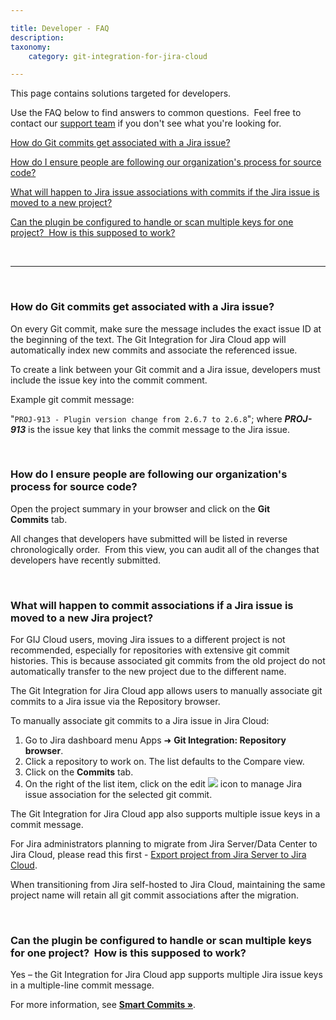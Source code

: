```yaml
---

title: Developer - FAQ
description:
taxonomy:
    category: git-integration-for-jira-cloud

---
```


This page contains solutions targeted for developers.

Use the FAQ below to find answers to common questions.  Feel free to contact our [support team](https://help.gitkraken.com/git-integration-for-jira-cloud/gij-cloud-contact-support/)  if you don't see what you're looking for.

[How do Git commits get associated with a Jira issue?](#how-do-git-commits-get-associated-with-a-jira-issue)

[How do I ensure people are following our organization's process for source code?](#how-do-i-ensure-people-are-following-our-organizations-process-for-source-code)

[What will happen to Jira issue associations with commits if the Jira issue is moved to a new project?](#what-will-happen-to-jira-issue-associations-with-commits-if-the-jira-issue-is-moved-to-a-new-project)

[Can the plugin be configured to handle or scan multiple keys for one project?  How is this supposed to work?](#can-the-plugin-be-configured-to-handle-or-scan-multiple-keys-for-one-project-how-is-this-supposed-to-work)

&nbsp;
* * *
&nbsp;

### How do Git commits get associated with a Jira issue?

On every Git commit, make sure the message includes the exact issue ID at the beginning of the text. The Git Integration for Jira Cloud app will automatically index new commits and associate the referenced issue.

To create a link between your Git commit and a Jira issue, developers must include the issue key into the commit comment.

Example git commit message:

"`PROJ-913 - Plugin version change from 2.6.7 to 2.6.8`"; where **_PROJ-913_** is the issue key that links the commit message to the Jira issue.

&nbsp;

### How do I ensure people are following our organization's process for source code?

Open the project summary in your browser and click on the **Git Commits** tab.

All changes that developers have submitted will be listed in reverse chronologically order.  From this view, you can audit all of the changes that developers have recently submitted.

&nbsp;

### What will happen to commit associations if a Jira issue is moved to a new Jira project?

For GIJ Cloud users, moving Jira issues to a different project is not recommended, especially for repositories with extensive git commit histories. This is because associated git commits from the old project do not automatically transfer to the new project due to the different name.

<div class="bbb-callout bbb--tip">
    <div class="irow">
    <div class="ilogobox">
        <span class="logoimg"></span>
    </div>
    <div class="imsgbox">
        The Git Integration for Jira Cloud app allows users to manually associate git commits to a Jira issue via the Repository browser.
    </div>
    </div>
</div>

To manually associate git commits to a Jira issue in Jira Cloud:

1.  Go to Jira dashboard menu Apps ➜ **Git Integration: Repository browser**.
2.  Click a repository to work on. The list defaults to the Compare view.
3.  Click on the **Commits** tab.
4.  On the right of the list item, click on the edit ![](/wp-content/uploads/gij-edit-icon-dark.png) icon to manage Jira issue association for the selected git commit.

<div class="bbb-callout bbb--info">
    <div class="irow">
    <div class="ilogobox">
        <span class="logoimg"></span>
    </div>
    <div class="imsgbox">
        The Git Integration for Jira Cloud app also supports multiple issue keys in a commit message.
    </div>
    </div>
</div>

For Jira administrators planning to migrate from Jira Server/Data Center to Jira Cloud, please read this first - [Export project from Jira Server to Jira Cloud](https://community.atlassian.com/t5/Jira-questions/Export-project-from-Jira-server-to-Jira-Cloud/qaq-p/2191398&ved=2ahUKEwjr5eqBzvmHAxXUn2MGHcd9AmwQFnoECB4QAw&usg=AOvVaw0QNt6X4OFeIZ1KvZWmz4Y4).

When transitioning from Jira self-hosted to Jira Cloud, maintaining the same project name will retain all git commit associations after the migration.

&nbsp;

### Can the plugin be configured to handle or scan multiple keys for one project?  How is this supposed to work?

Yes – the Git Integration for Jira Cloud app supports multiple Jira issue keys in a multiple-line commit message.

For more information, see **[Smart Commits »](/git-integration-for-jira-cloud/smart-commits-gij-cloud)**.

